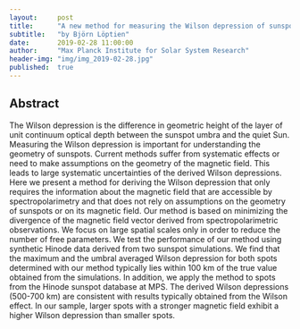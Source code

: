 ```yaml
---
layout:     post
title:      "A new method for measuring the Wilson depression of sunspots"
subtitle:   "by Björn Löptien"
date:       2019-02-28 11:00:00
author:     "Max Planck Institute for Solar System Research"
header-img: "img/img_2019-02-28.jpg"
published:  true
---
```


## Abstract
The Wilson depression is the difference in geometric height of the layer of unit continuum optical depth between the sunspot umbra and the quiet Sun. Measuring the Wilson depression is important for understanding the geometry of sunspots. Current methods suffer from systematic effects or need to make assumptions on the geometry of the magnetic field. This leads to large systematic uncertainties of the derived Wilson depressions. Here we present a method for deriving the Wilson depression that only requires the information about the magnetic field that are accessible by spectropolarimetry and that does not rely on assumptions on the geometry of sunspots or on its magnetic field. Our method is based on minimizing the divergence of the magnetic field vector derived from spectropolarimetric observations. We focus on large spatial scales only in order to reduce the number of free parameters. We test the performance of our method using synthetic Hinode data derived from two sunspot simulations. We find that the maximum and the umbral averaged Wilson depression for both spots determined with our method typically lies within 100 km of the true value obtained from the simulations. In addition, we apply the method to spots from the Hinode sunspot database at MPS. The derived Wilson depressions (500-700 km) are consistent with results typically obtained from the Wilson effect. In our sample, larger spots with a stronger magnetic field exhibit a higher Wilson depression than smaller spots.
